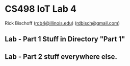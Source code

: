 # CS498 IoT Lab 4
Rick Bischoff (rdb4@illinois.edu) (rdbisch@gmail.com)

## Lab - Part 1 Stuff in Directory "Part 1"
## Lab - Part 2 stuff everywhere else.

